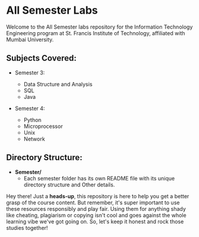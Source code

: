 # All Semester Labs

Welcome to the All Semester labs repository for the Information Technology Engineering program at St. Francis Institute of Technology, affiliated with Mumbai University.

## Subjects Covered:

- Semester 3:
  - Data Structure and Analysis
  - SQL
  - Java

     
- Semester 4:
  - Python
  - Microprocessor
  - Unix
  - Network
 
## Directory Structure:
- **Semester/**
  - Each semester folder has its own README file with its unique directory structure and Other details.

Hey there! Just a **heads-up**, this repository is here to help you get a better grasp of the course content. But remember, it's super important to use these resources responsibly and play fair. Using them for anything shady like cheating, plagiarism or copying isn't cool and goes against the whole learning vibe we've got going on. So, let's keep it honest and rock those studies together!
